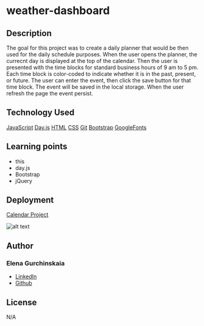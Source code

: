 # weather-dashboard

## Description

The goal for this project was to create a daily planner that would
be then used for the daily schedule purposes.
When the user opens the planner, the currecnt day is displayed at the top
of the calendar.
Then the user is presented with the time blocks for standard business hours
of 9 am to 5 pm.
Each time block is color-coded to indicate whether it is in the past, present, or future.
The user can enter the event, then click the save button for that time block. The event will be saved in the local storage. When the user refresh the page the event persist.

## Technology Used

[JavaScript](!--https://developer.mozilla.org/en-US/docs/Web/JavaScript--)
[Day.js](!--https://day.js.org--)
[HTML](!--https://developer.mozilla.org/en-US/docs/Web/HTML--)
[CSS](!--https://developer.mozilla.org/en-US/docs/Web/CSS--)
[Git](!--https://git-scm.com--)
[Bootstrap](!--https://getbootstrap.com/docs/5.3/getting-started/introduction--)
[GoogleFonts](!--https://fonts.google.com--)

## Learning points

- this
- day.js
- Bootstrap
- jQuery

## Deployment

[Calendar Project](https://elenagurchinskaia.github.io/calendar-project/)

![alt text](./assets/images/05-third-party-apis-homework-demo.gif)

## Author

### Elena Gurchinskaia

- [LinkedIn](https://www.linkedin.com/in/elena-gurchinskaia-4969ab104/)
- [Github](https://github.com/elenagurchinskaia/)

## License

N/A
